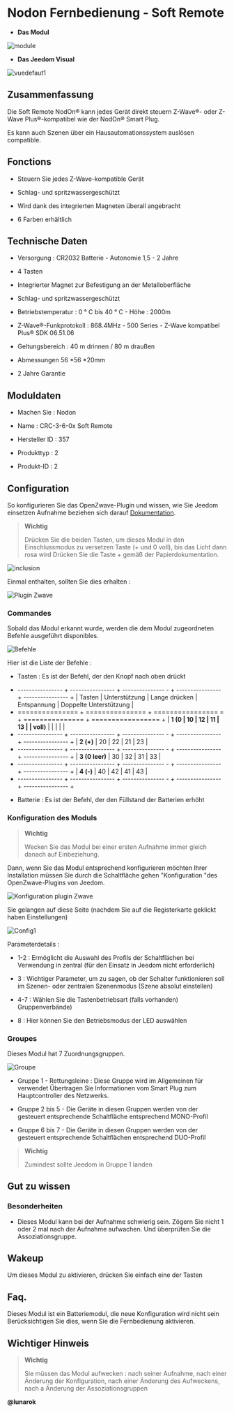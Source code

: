 Nodon Fernbedienung - Soft Remote
================================

-   **Das Modul**

![module](images/nodon.softremote/module.jpg)

-   **Das Jeedom Visual**

![vuedefaut1](images/nodon.softremote/vuedefaut1.png)

Zusammenfassung
------

Die Soft Remote NodOn® kann jedes Gerät direkt steuern
Z-Wave®- oder Z-Wave Plus®-kompatibel wie der NodOn® Smart Plug.

Es kann auch Szenen über ein Hausautomationssystem auslösen
compatible.

Fonctions
---------

-   Steuern Sie jedes Z-Wave-kompatible Gerät

-   Schlag- und spritzwassergeschützt

-   Wird dank des integrierten Magneten überall angebracht

-   6 Farben erhältlich

Technische Daten
---------------------------

-   Versorgung : CR2032 Batterie - Autonomie 1,5 - 2 Jahre

-   4 Tasten

-   Integrierter Magnet zur Befestigung an der Metalloberfläche

-   Schlag- und spritzwassergeschützt

-   Betriebstemperatur : 0 ° C bis 40 ° C - Höhe : 2000m

-   Z-Wave®-Funkprotokoll : 868.4MHz - 500 Series - Z-Wave kompatibel
    Plus® SDK 06.51.06

-   Geltungsbereich : 40 m drinnen / 80 m draußen

-   Abmessungen 56 \*56 \*20mm

-   2 Jahre Garantie

Moduldaten
-----------------

-   Machen Sie : Nodon

-   Name : CRC-3-6-0x Soft Remote

-   Hersteller ID : 357

-   Produkttyp : 2

-   Produkt-ID : 2

Configuration
-------------

So konfigurieren Sie das OpenZwave-Plugin und wissen, wie Sie Jeedom einsetzen
Aufnahme beziehen sich darauf
[Dokumentation](https://doc.jeedom.com/de_DE/plugins/automation%20protocol/openzwave/).

> **Wichtig**
>
> Drücken Sie die beiden Tasten, um dieses Modul in den Einschlussmodus zu versetzen
> Taste (+ und 0 voll), bis das Licht dann rosa wird
> Drücken Sie die Taste + gemäß der Papierdokumentation.

![inclusion](images/nodon.softremote/inclusion.jpg)

Einmal enthalten, sollten Sie dies erhalten :

![Plugin Zwave](images/nodon.softremote/information.png)

### Commandes

Sobald das Modul erkannt wurde, werden die dem Modul zugeordneten Befehle ausgeführt
disponibles.

![Befehle](images/nodon.softremote/commandes.png)

Hier ist die Liste der Befehle :

-   Tasten : Es ist der Befehl, der den Knopf nach oben drückt

+ ---------------- + ---------------- + --------------- - + ---------------- + ---------------- +
| Tasten        | Unterstützung          | Lange drücken     | Entspannung    | Doppelte Unterstützung   |
+ =============== + =============== + ================ = + =============== + ================= +
| **1 (0         | 10             | 12             | 11             | 13             |
| voll)**       |                |                |                |                |
+ ---------------- + ---------------- + --------------- - + ---------------- + ---------------- +
| **2 (+)**      | 20             | 22             | 21             | 23             |
+ ---------------- + ---------------- + --------------- - + ---------------- + ---------------- +
| **3 (0 leer)** | 30             | 32             | 31             | 33             |
+ ---------------- + ---------------- + --------------- - + ---------------- + ---------------- +
| **4 (-)**      | 40             | 42             | 41             | 43             |
+ ---------------- + ---------------- + --------------- - + ---------------- + ---------------- +

-   Batterie : Es ist der Befehl, der den Füllstand der Batterien erhöht

### Konfiguration des Moduls

> **Wichtig**
>
> Wecken Sie das Modul bei einer ersten Aufnahme immer gleich danach auf
> Einbeziehung.

Dann, wenn Sie das Modul entsprechend konfigurieren möchten
Ihrer Installation müssen Sie durch die Schaltfläche gehen
"Konfiguration "des OpenZwave-Plugins von Jeedom.

![Konfiguration plugin Zwave](images/plugin/bouton_configuration.jpg)

Sie gelangen auf diese Seite (nachdem Sie auf die Registerkarte geklickt haben
Einstellungen)

![Config1](images/nodon.softremote/config1.png)

Parameterdetails :

-   1-2 : Ermöglicht die Auswahl des Profils der Schaltflächen bei Verwendung in
    zentral (für den Einsatz in Jeedom nicht erforderlich)

-   3 : Wichtiger Parameter, um zu sagen, ob der Schalter funktionieren soll
    im Szenen- oder zentralen Szenenmodus (Szene absolut einstellen)

-   4-7 : Wählen Sie die Tastenbetriebsart (falls vorhanden)
    Gruppenverbände)

-   8 : Hier können Sie den Betriebsmodus der LED auswählen

### Groupes

Dieses Modul hat 7 Zuordnungsgruppen.

![Groupe](images/nodon.softremote/groupe.png)

-   Gruppe 1 - Rettungsleine : Diese Gruppe wird im Allgemeinen für verwendet
    Übertragen Sie Informationen vom Smart Plug zum Hauptcontroller
    des Netzwerks.

-   Gruppe 2 bis 5 - Die Geräte in diesen Gruppen werden von der gesteuert
    entsprechende Schaltfläche entsprechend MONO-Profil

-   Gruppe 6 bis 7 - Die Geräte in diesen Gruppen werden von der gesteuert
    entsprechende Schaltflächen entsprechend DUO-Profil

> **Wichtig**
>
> Zumindest sollte Jeedom in Gruppe 1 landen

Gut zu wissen
------------

### Besonderheiten

-   Dieses Modul kann bei der Aufnahme schwierig sein. Zögern Sie nicht
    1 oder 2 mal nach der Aufnahme aufwachen. Und überprüfen Sie die
    Assoziationsgruppe.

Wakeup
------

Um dieses Modul zu aktivieren, drücken Sie einfach eine der Tasten

Faq.
------

Dieses Modul ist ein Batteriemodul, die neue Konfiguration wird nicht sein
Berücksichtigen Sie dies, wenn Sie die Fernbedienung aktivieren.

Wichtiger Hinweis
---------------

> **Wichtig**
>
> Sie müssen das Modul aufwecken : nach seiner Aufnahme, nach einer Änderung
> der Konfiguration, nach einer Änderung des Aufweckens, nach a
> Änderung der Assoziationsgruppen

**@lunarok**
